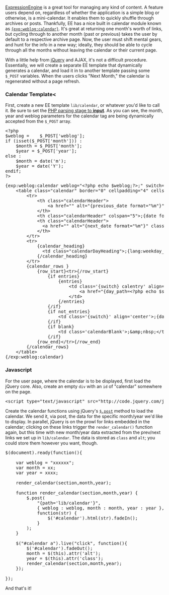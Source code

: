 <a href="http://expressionengine.com/">ExpressionEngine</a> is a great tool for managing any kind of content. A feature users depend on, regardless of whether the application is a simple blog or otherwise, is a mini-calendar. It enables them to quickly shuffle through archives or posts. Thankfully, EE has a nice built in calendar module known as <a href="http://expressionengine.com/docs/modules/weblog/calendar.html"><code>{exp:weblog:calendar}</code></a>. It's great at returning one month's worth of links, but cycling through to another month (past or previous) takes the user by default to a respective archive page. Now, the user must shift mental gears, and hunt for the info in a new way; ideally, they should be able to cycle through all the months without leaving the calendar or their current page.

With a little help from <a href="http://jquery.com/">jQuery</a> and AJAX, it's not a difficult procedure. Essentially, we will create a separate EE template that dynamically generates a calendar, and load it in to another template passing some <code>$_POST</code> variables. When the users clicks "Next Month," the calendar is regenerated without a page refresh.

### Calendar Template<

First, create a new EE template <code>lib/calendar</code>, or whatever you'd like to call it. Be sure to set the <a href="http://expressionengine.com/docs/templates/php_templates.html">PHP parsing stage to <strong>input</strong></a>. As you can see, the month, year and weblog parameters for the calendar tag are being dynamically accepted from the <code>$_POST</code> array.

<pre class="prettyprint lang-php">
&lt;?php
$weblog =	 $_POST['weblog'];
if (isset($_POST['month'])) :
	$month = $_POST['month'];
	$year = $_POST['year'];
else :
	$month = date('m');
	$year = date('Y');
endif;
?&gt;
</pre>

<pre class="prettyprint lang-html">
{exp:weblog:calendar weblog=&quot;&lt;?php echo $weblog;?&gt;;&quot; switch=&quot;calendarToday|calendarCell&quot; month=&quot;&lt;?php echo $month; ?&gt;;&quot; year=&quot;&lt;?php echo $year; ?&gt;;&quot;}
	&lt;table class=&quot;calendar&quot; border=&quot;0&quot; cellpadding=&quot;4&quot; cellspacing=&quot;0&quot;&gt;;
		&lt;tr&gt;
			&lt;th class=&quot;calendarHeader&quot;&gt;
				&lt;a href=&quot;&quot; alt=&quot;{previous_date format=&quot;%m&quot;}&quot; class=&quot;{previous_date format=&quot;%Y&quot;}&quot;&gt;;&amp;amp;lt;&lt;/a&gt;
			&lt;/th&gt;
			&lt;th class=&quot;calendarHeader&quot; colspan=&quot;5&quot;&gt;;{date format=&quot;%F %Y&quot;}&lt;/th&gt;
			&lt;th class=&quot;calendarHeader&quot;&gt;
			  &lt;a href=&quot;&quot; alt=&quot;{next_date format=&quot;%m&quot;}&quot; class=&quot;{next_date format=&quot;%Y&quot;}&quot;&gt;;&amp;amp;gt;&lt;/a&gt;
			&lt;/th&gt;
		&lt;/tr&gt;
		&lt;tr&gt;
			{calendar_heading}
			  &lt;td class=&quot;calendarDayHeading&quot;&gt;;{lang:weekday_abrev}&lt;/td&gt;
			{/calendar_heading}
		&lt;/tr&gt;
		{calendar_rows }
			{row_start}&lt;tr&gt;{/row_start}
				{if entries}
					{entries}
						&lt;td class=&#x27;{switch} calentry&#x27; align=&#x27;center&#x27;&gt;
							&lt;a href=&quot;{day_path=&lt;?php echo $section;?&gt;;/index}&quot;&gt;;{day_number}&lt;/a&gt;
						&lt;/td&gt;
					{/entries}
				{/if}
				{if not_entries}
					&lt;td class=&#x27;{switch}&#x27; align=&#x27;center&#x27;&gt;;{day_number}&lt;/td&gt;
				{/if}
				{if blank}
					&lt;td class=&#x27;calendarBlank&#x27;&gt;;&amp;amp;nbsp;&lt;/td&gt;
				{/if}
			{row_end}&lt;/tr&gt;{/row_end}
		{/calendar_rows}
	&lt;/table&gt;
{/exp:weblog:calendar}
</pre>

### Javascript

For the user page, where the calendar is to be displayed, first load the jQuery core. Also, create an empty <code>div</code> with an <code>id</code> of "calendar" somewhere on the page.

<pre class="prettyprint lang-html">
&lt;script type=&quot;text/javascript&quot; src=&quot;http://code.jquery.com/jquery-latest.js&quot;&gt;&lt;/script&gt;
</pre>

Create the calendar functions using jQuery's <a href="http://docs.jquery.com/Ajax/jQuery.post"><code>$.post</code></a> method to load the calendar. We send it, via post, the data for the specific month/year we'd like to display. In parallel, jQuery is on the prowl for links embedded in the calendar; clicking on these links trigger the <code>render_calendar()</code> function again, but this time with new month/year data extracted from the prev/next links we set up in <code>lib/calendar</code>. The data is stored as <code>class</code> and <code>alt</code>; you could store them however you want, though.

<pre class="prettyprint lang-js">
$(document).ready(function(){

	var weblog = "xxxxxx";
	var month = xx;
	var year = xxxx;

	render_calendar(section,month,year);

	function render_calendar(section,month,year) {
		$.post(
			"{path='lib/calendar'}",
			{ weblog : weblog, month : month, year : year },
			function(str) {
				$('#calendar').html(str).fadeIn();
			}
		);
	}

	$("#calendar a").live("click", function(){
		$('#calendar').fadeOut();
		month = $(this).attr('alt');
		year = $(this).attr('class');
		render_calendar(section,month,year);
	});

});
</pre>

And that's it!